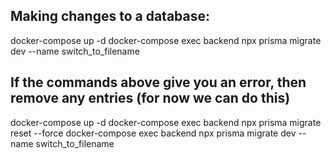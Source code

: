 ## Making changes to a database:
docker-compose up -d
docker-compose exec backend npx prisma migrate dev --name switch_to_filename

## If the commands above give you an error, then remove any entries (for now we can do this)
docker-compose up -d
docker-compose exec backend npx prisma migrate reset --force
docker-compose exec backend npx prisma migrate dev --name switch_to_filename

